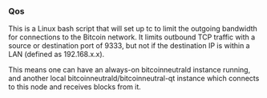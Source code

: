 ### Qos ###

This is a Linux bash script that will set up tc to limit the outgoing bandwidth for connections to the Bitcoin network. It limits outbound TCP traffic with a source or destination port of 9333, but not if the destination IP is within a LAN (defined as 192.168.x.x).

This means one can have an always-on bitcoinneutrald instance running, and another local bitcoinneutrald/bitcoinneutral-qt instance which connects to this node and receives blocks from it.
